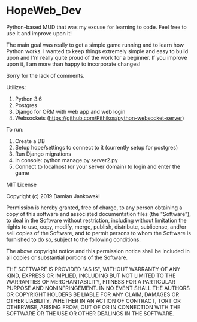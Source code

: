 # HopeWeb_Dev

Python-based MUD that was my excuse for learning to code. Feel free to use it and improve upon it!

The main goal was really to get a simple game running and to learn how Python works. I wanted to keep things extremely simple and easy to build upon and I'm really quite proud of the work for a beginner. If you improve upon it, I am more than happy to incorporate changes!

Sorry for the lack of comments.

Utilizes:
1. Python 3.6
2. Postgres
3. Django for ORM with web app and web login
4. Websockets (https://github.com/Pithikos/python-websocket-server)

To run: 
1. Create a DB 
2. Setup hope/settings to connect to it (currently setup for postgres)
3. Run Django migrations
4. In console: python manage.py server2.py
5. Connect to localhost (or your server domain) to login and enter the game

MIT License

Copyright (c) 2019 Damian Jankowski

Permission is hereby granted, free of charge, to any person obtaining a copy
of this software and associated documentation files (the "Software"), to deal
in the Software without restriction, including without limitation the rights
to use, copy, modify, merge, publish, distribute, sublicense, and/or sell
copies of the Software, and to permit persons to whom the Software is
furnished to do so, subject to the following conditions:

The above copyright notice and this permission notice shall be included in all
copies or substantial portions of the Software.

THE SOFTWARE IS PROVIDED "AS IS", WITHOUT WARRANTY OF ANY KIND, EXPRESS OR
IMPLIED, INCLUDING BUT NOT LIMITED TO THE WARRANTIES OF MERCHANTABILITY,
FITNESS FOR A PARTICULAR PURPOSE AND NONINFRINGEMENT. IN NO EVENT SHALL THE
AUTHORS OR COPYRIGHT HOLDERS BE LIABLE FOR ANY CLAIM, DAMAGES OR OTHER
LIABILITY, WHETHER IN AN ACTION OF CONTRACT, TORT OR OTHERWISE, ARISING FROM,
OUT OF OR IN CONNECTION WITH THE SOFTWARE OR THE USE OR OTHER DEALINGS IN THE
SOFTWARE.

